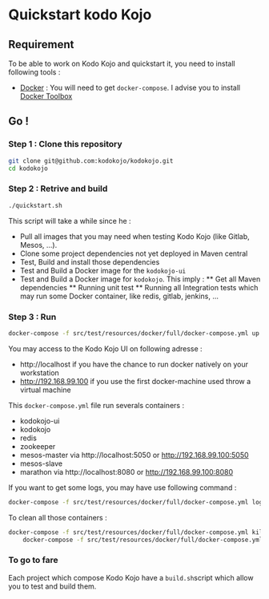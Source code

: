 # Quickstart kodo Kojo

## Requirement

To be able to work on Kodo Kojo and quickstart it, you need to install following tools :
* [Docker](https://www.docker.com/) : You will need to get `docker-compose`. I advise you to install [Docker Toolbox](https://www.docker.com/products/docker-toolbox)

## Go !

### Step 1 : Clone this repository
```bash
git clone git@github.com:kodokojo/kodokojo.git
cd kodokojo
```

### Step 2 : Retrive and build
```bash
./quickstart.sh
```

This script will take a while since he :
* Pull all images that you may need when testing Kodo Kojo (like Gitlab, Mesos, ...).
* Clone some project dependencies not yet deployed in Maven central
* Test, Build and install those dependencies
* Test and Build a Docker image for the `kodokojo-ui`
* Test and Build a Docker image for `kodokojo`. This imply :
** Get all Maven dependencies
** Running unit test
** Running all Integration tests which may run some Docker container, like redis, gitlab, jenkins, ...


### Step 3 : Run
```bash
docker-compose -f src/test/resources/docker/full/docker-compose.yml up -d
```

You may access to the Kodo Kojo UI on following adresse :
 * http://localhost if you have the chance to run docker natively on your workstation
 * http://192.168.99.100 if you use the first docker-machine used throw a virtual machine

This `docker-compose.yml` file run severals containers :
  * kodokojo-ui
  * kodokojo
  * redis
  * zookeeper
  * mesos-master via http://localhost:5050 or http://192.168.99.100:5050
  * mesos-slave
  * marathon via http://localhost:8080 or http://192.168.99.100:8080
  
If you want to get some logs, you may have use following command :

```bash
docker-compose -f src/test/resources/docker/full/docker-compose.yml log kodokojo     
```

To clean all those containers :
```bash
docker-compose -f src/test/resources/docker/full/docker-compose.yml kill && \
    docker-compose -f src/test/resources/docker/full/docker-compose.yml rm --force
```

### To go to fare
Each project which compose Kodo Kojo have a `build.sh`script which allow you to test and build them.